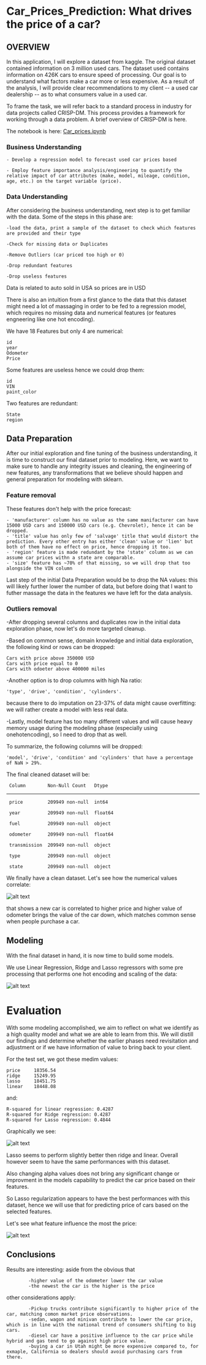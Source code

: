 # Car_Prices_Prediction: What drives the price of a car?

## OVERVIEW

In this application, I will explore a dataset from kaggle. The original dataset contained information on 3 million used cars. The dataset used contains information on 426K cars to ensure speed of processing. Our goal is to understand what factors make a car more or less expensive. As a result of the analysis, I will provide clear recommendations to my client -- a used car dealership -- as to what consumers value in a used car.

To frame the task, we will refer back to a standard process in industry for data projects called CRISP-DM. This process provides a framework for working through a data problem. A brief overview of CRISP-DM is here.

The notebook is here: [Car_prices.ipynb](https://github.com/DomenicoTanzarella/Car_Prices_Prediction/blob/main/Car_prices.ipynb) 

### Business Understanding

    - Develop a regression model to forecast used car prices based
  
    - Employ feature importance analysis/engineering to quantify the relative impact of car attributes (make, model, mileage, condition, age, etc.) on the target variable (price).


### Data Understanding

After considering the business understanding, next step is to get familiar with the data. Some of the steps in this phase are:

    -load the data, print a sample of the dataset to check which features are provided and their type

    -Check for missing data or Duplicates

    -Remove Outliers (car priced too high or 0)

    -Drop redundant features

    -Drop useless features


Data is related to auto sold in USA so prices are in USD

There is also an intuition from a first glance to the data that this dataset might need a lot of massaging in order to be fed to a regression model, which requires no missing data and numerical features (or features engneering like one hot encoding).

We have 18 Features but only 4 are numerical:

    id
    year
    Odometer
    Price

Some features are useless hence we could drop them:

    id
    VIN
    paint_color

Two features are redundant:

    State
    region


## Data Preparation

After our initial exploration and fine tuning of the business understanding, it is time to construct our final dataset prior to modeling. Here, we want to make sure to handle any integrity issues and cleaning, the engineering of new features, any transformations that we believe should happen and general preparation for modeling with sklearn.

### Feature removal

These features don't help with the price forecast:

    - 'manufacturer' column has no value as the same manifacturer can have 15000 USD cars and 150000 USD cars (e.g. Chevrolet), hence it can be dropped.
    - 'title' value has only few of 'salvage' title that would distort the prediction. Every other entry has either 'clean' value or 'lien' but both of them have no effect on price, hence dropping it too.
    - 'region' feature is made redundant by the 'state' column as we can assume car prices withn a state are comparable.
    - 'size' feature has ~70% of that missing, so we will drop that too alongside the VIN column

Last step of the initial Data Preparation would be to drop the NA values: this will likely further lower the number of data, but before doing that I want to futher massage the data in the features we have left for the data analysis.


### Outliers removal

  -After dropping several columns and duplicates row in the initial data exploration phase, now let's do more targeted cleanup.

  -Based on common sense, domain knowledge and initial data exploration, the following kind or rows can be dropped:

    Cars with price above 350000 USD
    Cars with price equal to 0
    Cars with odoeter above 400000 miles

-Another option is to drop columns with high Na ratio:

    'type', 'drive', 'condition', 'cylinders'.

because there to do imputation on 23-37% of data might cause overfitting: we will rather create a model with less real data.

-Lastly, model feature has too many different values and will cause heavy memory usage during the modeling phase (especially using onehotencoding), so I need to drop that as well.

To summarize, the following columns will be dropped:

    'model', 'drive', 'condition' and 'cylinders' that have a percentage of NaN > 29%.

The final cleaned dataset will be:

     Column        Non-Null Count   Dtype  
---  ------        --------------   -----  
     price         209949 non-null  int64
 
     year          209949 non-null  float64
 
     fuel          209949 non-null  object 
 
     odometer      209949 non-null  float64
 
     transmission  209949 non-null  object 
 
     type          209949 non-null  object 
 
     state         209949 non-null  object 
 
We finally have a clean dataset. Let's see how the numerical values correlate:

![alt text](https://github.com/DomenicoTanzarella/Car_Prices_Prediction/blob/main/corr.png)

that shows a new car is correlated to higher price and higher value of odometer brings the value of the car down, which matches common sense when people purchase a car.

## Modeling

With the final dataset in hand, it is now time to build some models.

We use Linear Regression, Ridge and Lasso regressors with some pre processing that performs one hot encoding and scaling of the data:

![alt text](https://github.com/DomenicoTanzarella/Car_Prices_Prediction/blob/main/regression.png)

# Evaluation
With some modeling accomplished, we aim to reflect on what we identify as a high quality model and what we are able to learn from this. 
We will distill our findings and determine whether the earlier phases need revisitation and adjustment or if we have information of value to bring back to your client.

For the test set, we got these medim values:

    price     18356.54
    ridge     15249.95
    lasso     18451.75
    linear    18448.08


and:

    R-squared for linear regression: 0.4287
    R-squared for Ridge regression: 0.4287
    R-squared for Lasso regression: 0.4844

 
Graphically we see:

![alt text](https://github.com/DomenicoTanzarella/Car_Prices_Prediction/blob/main/data-perf.png)

Lasso seems to perform slightly better then ridge and linear. Overall however seem to have the same performances with this dataset. 

Also changing alpha values does not bring any significant change or improvment in the models capability to predict the car price based on their features.

So Lasso regularization appears to have the best performances with this dataset, hence we will use that for predicting price of cars based on the selected features.

Let's see what feature influence the most the price:

![alt text](https://github.com/DomenicoTanzarella/Car_Prices_Prediction/blob/main/coeff.png)

## Conclusions

Results are interesting: aside from the obvious that
            
            -higher value of the odometer lower the car value  
            -the newest the car is the higher is the price
            
other considerations apply:

            -Pickup trucks contribute significantly to higher price of the car, matching comon market price observations.
            -sedan, wagon and minivan contribute to lower the car price, which is in line with the national trend of consumers shifting to big cars.
            -diesel car have a positive influence to the car price while hybrid and gas tend to go against high price value.
            -buying a car in Utah might be more expensive compared to, for exmaple, California so dealers should avoid purchasing cars from there.
